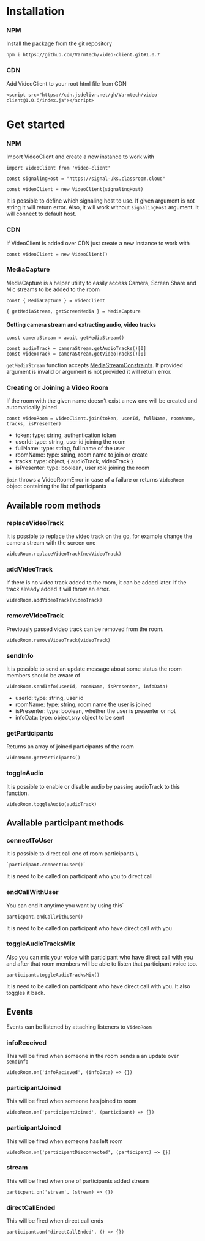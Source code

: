 # Installation

### NPM

Install the package from the git repository

    npm i https://github.com/Varmtech/video-client.git#1.0.7

### CDN

Add VideoClient to your root html file from CDN

    <script src="https://cdn.jsdelivr.net/gh/Varmtech/video-client@1.0.6/index.js"></script>

# Get started

### NPM

Import VideoClient and create a new instance to work with

    import VideoClient from 'video-client'
    
    const signalingHost = "https://signal-uks.classroom.cloud"
 
    const videoClient = new VideoClient(signalingHost)
    
It is possible to define which signaling host to use.
If given argument is not string it will return error.
Also, it will work without `signalingHost` argument.
It will connect to default host.

### CDN

If VideoClient is added over CDN just create a new instance to work with

    const videoClient = new VideoClient()

### MediaCapture

MediaCapture is a helper utility to easily access Camera, Screen Share and Mic streams to be added to the room

    const { MediaCapture } = videoClient

    { getMediaStream, getScreenMedia } = MediaCapture
 
#### Getting camera stream and extracting audio, video tracks

    const cameraStream = await getMediaStream()

    const audioTrack = cameraStream.getAudioTracks()[0]
    const videoTrack = cameraStream.getVideoTracks()[0]
 
`getMediaStream` function accepts [MediaStreamConstraints](https://developer.mozilla.org/en-US/docs/Web/API/MediaStreamConstraints).
If provided argument is invalid or argument is not provided it will return error.

### Creating or Joining a Video Room

If the room with the given name doesn't exist a new one will be created and automatically joined

    const videoRoom = videoClient.join(token, userId, fullName, roomName, tracks, isPresenter)

- token: type: string, authentication token 
- userId: type: string, user id joining the room
- fullName: type: string, full name of the user
- roomName: type: string, room name to join or create
- tracks: type: object, { audioTrack, videoTrack }
- isPresenter: type: boolean, user role joining the room
 
 `join` throws a VideoRoomError in case of a failure or returns `VideoRoom` object containing the list of participants

## Available room methods
  
### replaceVideoTrack

It is possible to replace the video track on the go, for example change the camera stream with the screen one

    videoRoom.replaceVideoTrack(newVideoTrack)
  

### addVideoTrack

If there is no video track added to the room, it can be added later.
If the track already added it will throw an error.

    videoRoom.addVideoTrack(videoTrack)
  
### removeVideoTrack

Previously passed video track can be removed from the room.

    videoRoom.removeVideoTrack(videoTrack)
  
### sendInfo

It is possible to send an update message about some status the room members should be aware of

    videoRoom.sendInfo(userId, roomName, isPresenter, infoData)
    
- userId: type: string, user id 
- roomName: type: string, room name the user is joined
- isPresenter: type: boolean, whether the user is presenter or not
- infoData: type: object,sny object to be sent

### getParticipants

Returns an array of joined participants of the room
  
    videoRoom.getParticipants()
    
### toggleAudio
It is possible to enable or disable audio by passing audioTrack to this function.

    videoRoom.toggleAudio(audioTrack)
## Available participant methods
### connectToUser
It is possible to direct call one of room participants.\

    `participant.connectToUser()`
    
It is need to be called on participant who you to direct call
### endCallWithUser
You can end it anytime you want by using this`

    particpant.endCallWithUser()
    
It is need to be called on participant who have direct call with you

### toggleAudioTracksMix
Also you can mix your voice with participant who have direct call with you and after that room members will be able to listen that participant voice too.

    participant.toggleAudioTracksMix()
    
It is need to be called on participant who have direct call with you.
It also toggles it back.
## Events
Events can be listened by attaching listeners to `VideoRoom`

### infoReceived
This will be fired when someone in the room sends a an update over `sendInfo`

    videoRoom.on('infoRecieved', (infoData) => {})
    
### participantJoined

This will be fired when someone has joined to room
    
    videoRoom.on('participantJoined', (participant) => {})
    
### participantJoined
This will be fired when someone has left room

    videoRoom.on('participantDisconnected', (participant) => {})
    
### stream
This will be fired when one of participants added stream

    particpant.on('stream', (stream) => {})
    
### directCallEnded
This will be fired when direct call ends

    participant.on('directCallEnded', () => {})
